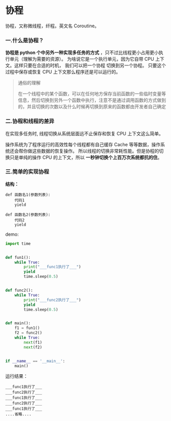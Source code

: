 # 协程

协程，又称微线程，纤程。英文名 Coroutine。

### 一.什么是协程？

**协程是 python 个中另外一种实现多任务的方式** ，只不过比线程更小占用更小执行单元（理解为需要的资源）。 为啥说它是一个执行单元，因为它自带 CPU 上下文。这样只要在合适的时机， 我们可以把一个协程 切换到另一个协程。 只要这个过程中保存或恢复 CPU 上下文那么程序还是可以运行的。

> 通俗的理解
>
> 在一个线程中的某个函数，可以在任何地方保存当前函数的一些临时变量等信息，然后切换到另外一个函数中执行，注意不是通过调用函数的方式做到的，并且切换的次数以及什么时候再切换到原来的函数都由开发者自己确定

### 二.协程和线程的差异

在实现多任务时, 线程切换从系统层面远不止保存和恢复 CPU 上下文这么简单。

操作系统为了程序运行的高效性每个线程都有自己缓存 Cache 等等数据，操作系统还会帮你做这些数据的恢复操作。 所以线程的切换非常耗性能。但是协程的切换只是单纯的操作 CPU 的上下文，所以 **一秒钟切换个上百万次系统都抗的住**。

### 三.简单的实现协程

**结构：**

```
def 函数名1(参数列表):
    代码1
    yield

def 函数名2(参数列表):
    代码2
    yield
```

demo:

```python
import time


def fun1():
    while True:
        print("___func1执行了___")
        yield
        time.sleep(0.5)


def func2():
    while True:
        print("___func2执行了___")
        yield
        time.sleep(0.5)


def main():
    f1 = fun1()
    f2 = func2()
    while True:
        next(f1)
        next(f2)


if __name__ == '__main__':
    main()
```

运行结果：

```
___func1执行了___
___func2执行了___
___func1执行了___
___func2执行了___
___func1执行了___
....省略....
```
